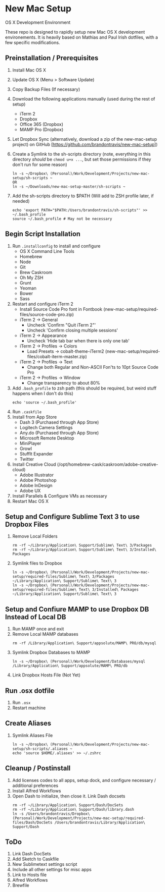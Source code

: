 # New Mac Setup
OS X Development Environment

These repo is designed to rapidly setup new Mac OS X development environements. It is heavily based on Mathias and Paul Irish dotfiles, with a few specific modifications.

## Preinstallation / Prerequisites

1. Install Mac OS X
2. Update OS X (Menu > Software Update)
3. Copy Backup Files (If necessary)
4. Download the following applications manually (used during the rest of setup)
    - iTerm 2
    - Dropbox
    - Office 365 (Dropbox)
    - MAMP Pro (Dropbox)
5. Let Dropbox Sync (alternatively, download a zip of the new-mac-setup project)
    on GitHub [https://github.com/brandontravis/new-mac-setup])
6. Create a Symlink to the sh-scripts directory (note, everything in this directory *should* be `chmod u+x ...`, but set those permissions if they don't run for some reason)

    ```
    ln -s ~/Dropbox\ (Personal)/Work/Development/Projects/new-mac-setup/sh-scripts ~
    OR
    ln -s ~/Downloads/new-mac-setup-master/sh-scripts ~
    ```

7. Add the sh-scripts directory to $PATH (Will add to ZSH profile later, if needed)

    ```
    echo 'export PATH="$PATH:/Users/brandontravis/sh-scripts"' >> ~/.bash_profile
    source ~/.bash_profile # May not be necessary
    ```

## Begin Script Installation
1. Run `.installconfig` to install and configure
    - OS X Command Line Tools
    - Homebrew
    - Node
    - Git
    - Brew Caskroom
    - Oh My ZSH
    - Grunt
    - Yeoman
    - Bower
    - Sass
2. Restart and configure iTerm 2
    - Install Source Code Pro font in Fontbook (new-mac-setup/required-files/source-code-pro.zip)
    - iTerm 2 -> General
        - Uncheck 'Confirm "Quit iTerm 2"'
        - Uncheck 'Confirm closing multiple sessions'
    - iTerm 2 -> Appearance
        - Uncheck 'Hide tab bar when there is only one tab'
    - iTerm 2 -> Profiles -> Colors
        - Load Presets -> cobalt-theme-iTerm2 (new-mac-setup/required-files/cobalt-iterm-master.zip)
    - iTerm 2 -> Profiles -> Text
        - Change both Regular and Non-ASCII Fon'ts to 10pt Source Code Pro
    - iTerm 2 -> Profiles -> Window
        - Change transparency to about 80%
3. Add `.bash_profile` to zsh path (this should be required, but weird stuff happens when I don't do this)
    ```
    echo 'source ~/.bash_profile'
    ```
3. Run `.caskfile`
4. Install from App Store
    - Dash 3 (Purchased through App Store)
    - Logitech Camera Settings
    - Any.do (Purchased through App Store)
    - Microsoft Remote Desktop
    - MiniPlayer
    - Growl
    - StuffIt Expander
    - Twitter
5. Install Creative Cloud (/opt/homebrew-cask/caskroom/adobe-creative-cloud)
    - Adobe Illustrator
    - Adobe Photoshop
    - Adobe InDesign
    - Adobe UX
6. Install Parallels & Configure VMs as necessary
7. Restart Mac OS X

## Setup and Configure Sublime Text 3 to use Dropbox Files
1. Remove Local Folders
    ```
    rm -rf ~/Library/Application\ Support/Sublime\ Text\ 3/Packages
    rm -rf ~/Library/Application\ Support/Sublime\ Text\ 3/Installed\ Packages
    ```
2. Symlink files to Dropbox
    ```
    ln -s ~/Dropbox\ (Personal)/Work/Development/Projects/new-mac-setup/required-files/Sublime\ Text\ 3/Packages ~/Library/Application\ Support/Sublime\ Text\ 3
    ln -s ~/Dropbox\ (Personal)/Work/Development/Projects/new-mac-setup/required-files/Sublime\ Text\ 3/Installed\ Packages ~/Library/Application\ Support/Sublime\ Text\ 3
    ```

## Setup and Confiure MAMP to use Dropbox DB Instead of Local DB
1. Run MAMP once and exit
2. Remove Local MAMP databases
    ```
    rm -rf /Library/Application\ Support/appsolute/MAMP\ PRO/db/mysql
    ```
3. Symlink Dropbox Databases to MAMP
    ```
    ln -s ~/Dropbox\ (Personal)/Work/Development/Databases/mysql /Library/Application\ Support/appsolute/MAMP\ PRO/db
    ```
4. Link Dropbox Hosts File (Not Yet)

## Run .osx dotfile
1. Run `.osx`
2. Restart machine

## Create Aliases
1. Symlink Aliases File
    ```
    ln -s ~/Dropbox\ (Personal)/Work/Development/Projects/new-mac-setup/sh-scripts/.aliases ~
    echo 'source $HOME/.aliases' >> ~/.zshrc
    ```

## Cleanup / Postinstall
1. Add licenses codes to all apps, setup dock, and configure necessary / additional preferences
2. Install Alfred Workflows
3. Open Dash to initialize, then close it. Link Dash docsets
    ```
    rm -rf ~/Library/Application\ Support/Dash/DocSets
    rm -rf ~/Library/Application\ Support/Dash/library.dash
    ln -s /Users/brandontravis/Dropbox\ (Personal)/Work/Development/Projects/new-mac-setup/required-files/Dash/DocSets /Users/brandontravis/Library/Application\ Support/Dash
    ```
## ToDo
1. Link Dash DocSets
2. Add Sketch to Caskfile
3. New Sublimetext settings script
4. Include all other settings for misc apps
5. Link to Hosts file
6. Alfred Workflows
7. Brewfile
